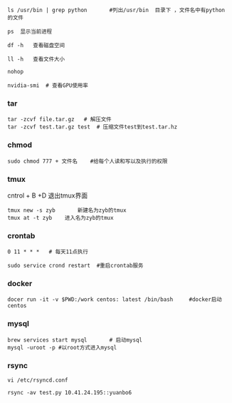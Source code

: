 

```shell
ls /usr/bin | grep python		#列出/usr/bin  目录下 ，文件名中有python 的文件 

ps  显示当前进程

df -h   查看磁盘空间

ll -h   查看文件大小

nohop

nvidia-smi	# 查看GPU使用率
```

### tar

```shell
tar -zcvf file.tar.gz	# 解压文件
tar -zcvf test.tar.gz test  # 压缩文件test到test.tar.hz
```

### chmod

```shell
sudo chmod 777 + 文件名	#给每个人读和写以及执行的权限
```

### tmux 

cntrol + B +D    退出tmux界面

```shell
tmux new -s zyb       新建名为zyb的tmux
tmux at -t zyb    进入名为zyb的tmux
```

### crontab

```shell
0 11 * * *   # 每天11点执行

sudo service crond restart 	#重启crontab服务
```

### docker

```shell
docer run -it -v $PWD:/work centos: latest /bin/bash     #docker启动centos
```

### mysql

```shell
brew services start mysql		# 启动mysql
mysql -uroot -p	#以root方式进入mysql
```

### rsync

```shell
vi /etc/rsyncd.conf

rsync -av test.py 10.41.24.195::yuanbo6
```



